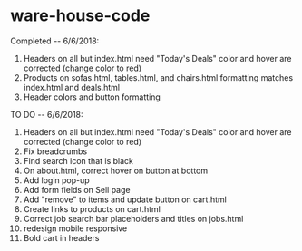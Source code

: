 # ware-house-code


Completed -- 6/6/2018:
1. Headers on all but index.html need "Today's Deals" color and hover are corrected (change color to red)
2. Products on sofas.html, tables.html, and chairs.html formatting matches index.html and deals.html
3. Header colors and button formatting

TO DO -- 6/6/2018:
1. Headers on all but index.html need "Today's Deals" color and hover are corrected (change color to red)
2. Fix breadcrumbs
3. Find search icon that is black
4. On about.html, correct hover on button at bottom
5. Add login pop-up
6. Add form fields on Sell page
7. Add "remove" to items and update button on cart.html
8. Create links to products on cart.html
9. Correct job search bar placeholders and titles on jobs.html
10. redesign mobile responsive
11. Bold cart in headers

